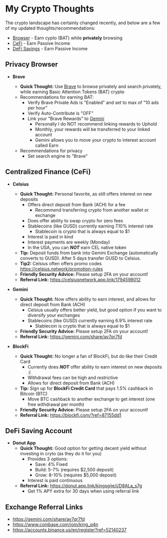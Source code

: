 # My Crypto Thoughts

The crypto landscape has certainly changed recently, and below are a few of my updated thoughts/recommendations:

* [Browser](#privacy-browser) - Earn cypto (BAT) while **privately** browsing
* [CeFi](#centralized-finance-cefi) - Earn Passive Income
* [DeFi Savings](#defi-saving-account) - Earn Passive Income

## Privacy Browser

* **Brave**

  * **Quick Thought:** Use [Brave](https://brave.com) to browse privately and search privately, while earning Basic Attention Tokens (BAT) crypto
  * Recommendations for earning BAT:
    * Verify Brave Private Ads is "Enabled" and set to max of "10 ads per hour"
    * Verify Auto-Contribute is "OFF"
    * Link your "Brave Rewards" to [Gemini](<https://gemini.com/share/av7qr7fd>)
      * Personally I do NOT recommend linking rewards to Uphold
      * Monthly, your rewards will be transferred to your linked account
      * Gemini allows you to move your crypto to interest account called Earn
  * Recommendations for privacy
    * Set search engine to "Brave"

## Centralized Finance (CeFi)

* **Celsius**
  * **Quick Thought:** Personal favorite, as still offers interest on new deposits
    * Offers direct deposit from Bank (ACH) for a fee
      * Recommend transferring crypto from another wallet or exchange
    * Does offer ability to swap crypto for zero fees
    * Stablecoins (like GUSD) currently earning 7.10% interest rate
      * Stablecoin is crypto that is always equal to $1
    * Interest is paid in kind
    * Interest payments are weekly (Monday)
    * In the USA, you can ***NOT*** earn CEL native token
  * **Tip:** Deposit funds from bank into Gemini Exchange (automatically converts to GUSD). After 5 days transfer GUSD to Celsius.
  * **Tip2:** Celsius often offers promo codes <https://celsius.network/promotion-rules>
  * **Friendly Security Advice:** Please setup 2FA on your account!
  * **Referral Link:** <https://celsiusnetwork.app.link/1794598012>

* **Gemini**
  * **Quick Thought:** Now offers ability to earn interest, and allows for direct deposit from Bank (ACH)
    * Celsius usually offers better yield, but good option if you want to diversify your exchanges
    * Stablecoins (like GUSD) currently earning 6.9% interest rate
      * Stablecoin is crypto that is always equal to $1
  * **Friendly Security Advice:** Please setup 2FA on your account!
  * **Referral Link:** <https://gemini.com/share/av7qr7fd>

* **BlockFi**
  * **Quick Thought:** No longer a fan of BlockFi, but do like their Credit Card
    * Currently does ***NOT*** offer ability to earn interest on new deposits :(
    * Withdrawal fees can be high and restrictive
    * Allows for direct deposit from Bank (ACH)
  * **Tip:** Sign up for **BlockFi Credit Card** that pays 1.5% cashback in Bitcoin (BTC)
    * Move BTC cashback to another exchange to get interest (one free withdrawal per month)
  * **Friendly Security Advice:** Please setup 2FA on your account!
  * **Referral Link:** <https://blockfi.com/?ref=87155dd1>

## DeFi Saving Account

* **Donut App**
  * **Quick Thought:** Good option for getting decent yield without investing in cryto (as they do it for you)
    * Provides 3 options:
      * Save: 4% Fixed
      * Build: 5-7% (requires $2,500 deposit)
      * Grow: 8-10% (requires $5,000 deposit)
    * Interest is paid continuous
  * **Referral Link:** <https://donut.app.link/kingsgije/i/D8ALa_s7g>
    * Get 1% APY extra for 30 days when using referral link

## Exchange Referral Links

* <https://gemini.com/share/av7qr7fd>
* <https://www.coinbase.com/join/king_q4n>
* <https://accounts.binance.us/en/register?ref=52140237>

